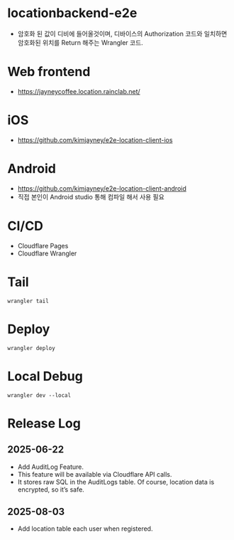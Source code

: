 # locationbackend-e2e

- 암호화 된 값이 디비에 들어올것이며, 디바이스의 Authorization 코드와 일치하면 암호화된 위치를 Return 해주는 Wrangler 코드.

# Web frontend

- https://jayneycoffee.location.rainclab.net/

# iOS

- https://github.com/kimjayney/e2e-location-client-ios

# Android

- https://github.com/kimjayney/e2e-location-client-android
- 직접 본인이 Android studio 통해 컴파일 해서 사용 필요

# CI/CD

- Cloudflare Pages
- Cloudflare Wrangler

# Tail

```
wrangler tail
```

# Deploy

```
wrangler deploy
```

# Local Debug

```
wrangler dev --local
```

# Release Log
## 2025-06-22
- Add AuditLog Feature.
- This feature will be available via Cloudflare API calls. 
- It stores raw SQL in the AuditLogs table. Of course, location data is encrypted, so it’s safe.

## 2025-08-03
- Add location table each user when registered.